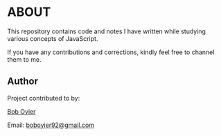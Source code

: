 # ABOUT

This repository contains code and notes I have written while studying various concepts of JavaScript.

If you have any contributions and corrections, kindly feel free to channel them to me.

## Author

Project contributed to by:

[Bob Oyier](https://github.com/oyieroyier)

Email: boboyier92@gmail.com
